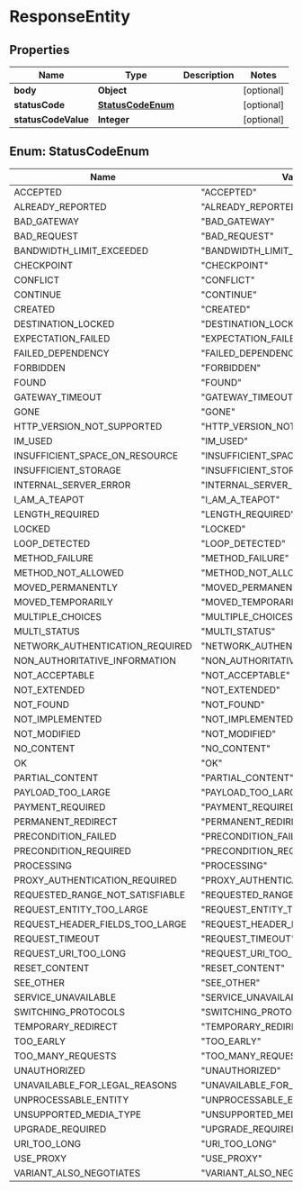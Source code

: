
# ResponseEntity

## Properties
Name | Type | Description | Notes
------------ | ------------- | ------------- | -------------
**body** | **Object** |  |  [optional]
**statusCode** | [**StatusCodeEnum**](#StatusCodeEnum) |  |  [optional]
**statusCodeValue** | **Integer** |  |  [optional]


<a name="StatusCodeEnum"></a>
## Enum: StatusCodeEnum
Name | Value
---- | -----
ACCEPTED | &quot;ACCEPTED&quot;
ALREADY_REPORTED | &quot;ALREADY_REPORTED&quot;
BAD_GATEWAY | &quot;BAD_GATEWAY&quot;
BAD_REQUEST | &quot;BAD_REQUEST&quot;
BANDWIDTH_LIMIT_EXCEEDED | &quot;BANDWIDTH_LIMIT_EXCEEDED&quot;
CHECKPOINT | &quot;CHECKPOINT&quot;
CONFLICT | &quot;CONFLICT&quot;
CONTINUE | &quot;CONTINUE&quot;
CREATED | &quot;CREATED&quot;
DESTINATION_LOCKED | &quot;DESTINATION_LOCKED&quot;
EXPECTATION_FAILED | &quot;EXPECTATION_FAILED&quot;
FAILED_DEPENDENCY | &quot;FAILED_DEPENDENCY&quot;
FORBIDDEN | &quot;FORBIDDEN&quot;
FOUND | &quot;FOUND&quot;
GATEWAY_TIMEOUT | &quot;GATEWAY_TIMEOUT&quot;
GONE | &quot;GONE&quot;
HTTP_VERSION_NOT_SUPPORTED | &quot;HTTP_VERSION_NOT_SUPPORTED&quot;
IM_USED | &quot;IM_USED&quot;
INSUFFICIENT_SPACE_ON_RESOURCE | &quot;INSUFFICIENT_SPACE_ON_RESOURCE&quot;
INSUFFICIENT_STORAGE | &quot;INSUFFICIENT_STORAGE&quot;
INTERNAL_SERVER_ERROR | &quot;INTERNAL_SERVER_ERROR&quot;
I_AM_A_TEAPOT | &quot;I_AM_A_TEAPOT&quot;
LENGTH_REQUIRED | &quot;LENGTH_REQUIRED&quot;
LOCKED | &quot;LOCKED&quot;
LOOP_DETECTED | &quot;LOOP_DETECTED&quot;
METHOD_FAILURE | &quot;METHOD_FAILURE&quot;
METHOD_NOT_ALLOWED | &quot;METHOD_NOT_ALLOWED&quot;
MOVED_PERMANENTLY | &quot;MOVED_PERMANENTLY&quot;
MOVED_TEMPORARILY | &quot;MOVED_TEMPORARILY&quot;
MULTIPLE_CHOICES | &quot;MULTIPLE_CHOICES&quot;
MULTI_STATUS | &quot;MULTI_STATUS&quot;
NETWORK_AUTHENTICATION_REQUIRED | &quot;NETWORK_AUTHENTICATION_REQUIRED&quot;
NON_AUTHORITATIVE_INFORMATION | &quot;NON_AUTHORITATIVE_INFORMATION&quot;
NOT_ACCEPTABLE | &quot;NOT_ACCEPTABLE&quot;
NOT_EXTENDED | &quot;NOT_EXTENDED&quot;
NOT_FOUND | &quot;NOT_FOUND&quot;
NOT_IMPLEMENTED | &quot;NOT_IMPLEMENTED&quot;
NOT_MODIFIED | &quot;NOT_MODIFIED&quot;
NO_CONTENT | &quot;NO_CONTENT&quot;
OK | &quot;OK&quot;
PARTIAL_CONTENT | &quot;PARTIAL_CONTENT&quot;
PAYLOAD_TOO_LARGE | &quot;PAYLOAD_TOO_LARGE&quot;
PAYMENT_REQUIRED | &quot;PAYMENT_REQUIRED&quot;
PERMANENT_REDIRECT | &quot;PERMANENT_REDIRECT&quot;
PRECONDITION_FAILED | &quot;PRECONDITION_FAILED&quot;
PRECONDITION_REQUIRED | &quot;PRECONDITION_REQUIRED&quot;
PROCESSING | &quot;PROCESSING&quot;
PROXY_AUTHENTICATION_REQUIRED | &quot;PROXY_AUTHENTICATION_REQUIRED&quot;
REQUESTED_RANGE_NOT_SATISFIABLE | &quot;REQUESTED_RANGE_NOT_SATISFIABLE&quot;
REQUEST_ENTITY_TOO_LARGE | &quot;REQUEST_ENTITY_TOO_LARGE&quot;
REQUEST_HEADER_FIELDS_TOO_LARGE | &quot;REQUEST_HEADER_FIELDS_TOO_LARGE&quot;
REQUEST_TIMEOUT | &quot;REQUEST_TIMEOUT&quot;
REQUEST_URI_TOO_LONG | &quot;REQUEST_URI_TOO_LONG&quot;
RESET_CONTENT | &quot;RESET_CONTENT&quot;
SEE_OTHER | &quot;SEE_OTHER&quot;
SERVICE_UNAVAILABLE | &quot;SERVICE_UNAVAILABLE&quot;
SWITCHING_PROTOCOLS | &quot;SWITCHING_PROTOCOLS&quot;
TEMPORARY_REDIRECT | &quot;TEMPORARY_REDIRECT&quot;
TOO_EARLY | &quot;TOO_EARLY&quot;
TOO_MANY_REQUESTS | &quot;TOO_MANY_REQUESTS&quot;
UNAUTHORIZED | &quot;UNAUTHORIZED&quot;
UNAVAILABLE_FOR_LEGAL_REASONS | &quot;UNAVAILABLE_FOR_LEGAL_REASONS&quot;
UNPROCESSABLE_ENTITY | &quot;UNPROCESSABLE_ENTITY&quot;
UNSUPPORTED_MEDIA_TYPE | &quot;UNSUPPORTED_MEDIA_TYPE&quot;
UPGRADE_REQUIRED | &quot;UPGRADE_REQUIRED&quot;
URI_TOO_LONG | &quot;URI_TOO_LONG&quot;
USE_PROXY | &quot;USE_PROXY&quot;
VARIANT_ALSO_NEGOTIATES | &quot;VARIANT_ALSO_NEGOTIATES&quot;



